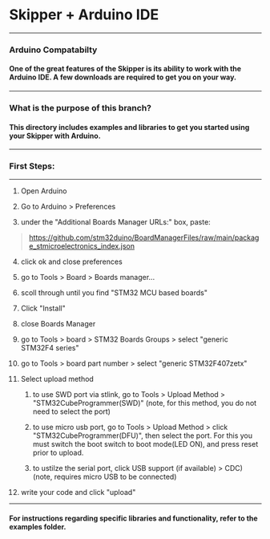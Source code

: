 # Skipper + Arduino IDE

---

### Arduino Compatabilty

#### One of the great features of the Skipper is its ability to work with the Arduino IDE. A few downloads are required to get you on your way.

---

### What is the purpose of this branch?

#### This directory includes examples and libraries to get you started using your Skipper with Arduino.

---

### First Steps:

---

1. Open Arduino

2. Go to Arduino > Preferences

3. under the "Additional Boards Manager URLs:" box, paste:

> https://github.com/stm32duino/BoardManagerFiles/raw/main/package_stmicroelectronics_index.json

4. click ok and close preferences

5. go to Tools > Board > Boards manager...

6. scoll through until you find "STM32 MCU based boards"

7. Click "Install"

8. close Boards Manager

9. go to Tools > board > STM32 Boards Groups > select "generic STM32F4 series"

10. go to Tools > board part number > select "generic STM32F407zetx" 

11. Select upload method

    1. to use SWD port via stlink, go to Tools > Upload Method > "STM32CubeProgrammer(SWD)" (note, for this method, you do not need to select the port)

    2. to use micro usb port, go to Tools > Upload Method > click "STM32CubeProgrammer(DFU)", then select the port. For this you must switch the boot switch to boot mode(LED ON), and press reset prior to upload.

    3. to ustilze the serial port, click USB support (if available) > CDC) (note, requires micro USB to be connected)

12. write your code and click "upload"
    

---

#### For instructions regarding specific libraries and functionality, refer to the examples folder.
